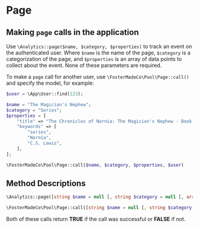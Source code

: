 # Page

## Making `page` calls in the application

Use `\Analytics::page($name, $category, $properties)`
to track an event on the authenticated user. Where `$name` is the name of the page, `$category` is a
categorization of the page, and `$properties` is an array of data points to collect about the event.
None of these parameters are required.

To make a `page` call for another user, use
`\FosterMadeCo\Pool\Page::call()`
and specify the model, for example:

```php
$user = \App\User::find(123);

$name = "The Magician's Nephew";
$category = "Series";
$properties = [
    "title" => "The Chronicles of Narnia: The Magician's Nephew - Book 6",
    "keywords" => [
        "series",
        "Narnia",
        "C.S. Lewis",
    ],
];

\FosterMadeCo\Pool\Page::call($name, $category, $properties, $user)
```

## Method Descriptions

```php
\Analytics::page([string $name = null [, string $category = null [, array $properties = null ]]] )
```

```php
\FosterMadeCo\Pool\Page::call([string $name = null [, string $category = null [, array $properties = null [, \Illuminate\Contracts\Auth\Authenticatable $model ]]]] )
```

Both of these calls return **TRUE** if the call was successful or **FALSE** if not.